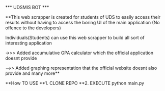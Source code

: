 *** UDSMIS BOT ***


**This web scrapper is created  for students of UDS to easily access
their results without having to access the boring UI of the main 
application (No offence to the developers)

Individuals(Students) can use this web scrapper to build
all sort of interesting application 

->>> Added accumulative GPA calculator which the official application
doesnt provide

-->> Added graphing representation that the official website doesnt also provide
and many more**
 

**How TO USE 
**1. CLONE REPO
**2. EXECUTE python main.py

